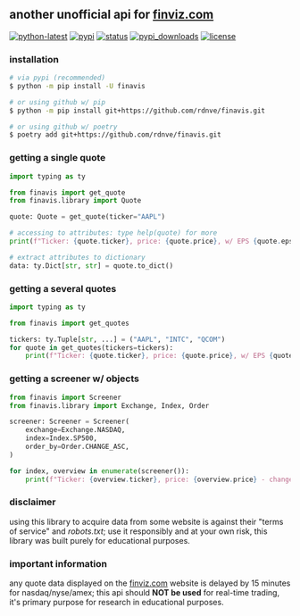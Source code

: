 ## another unofficial api for [finviz.com](https://finviz.com)

[![python-latest](https://img.shields.io/pypi/pyversions/finavis?logo=python&logoColor=FFE873)](https://www.python.org/downloads/)
[![pypi](https://img.shields.io/badge/pypi-0.0.33-blue?logo=pypi&logoColor=FFE873)](https://pypi.org/project/finavis/)
[![status](https://img.shields.io/pypi/status/finavis)](https://pypi.org/project/finavis/)
[![pypi_downloads](https://img.shields.io/pypi/dm/finavis)](https://pypi.org/project/finavis/)
[![license](https://img.shields.io/pypi/l/finavis)](https://github.com/rdnve/finavis/blob/master/LICENSE)


### installation

```bash
# via pypi (recommended)
$ python -m pip install -U finavis

# or using github w/ pip
$ python -m pip install git+https://github.com/rdnve/finavis.git

# or using github w/ poetry
$ poetry add git+https://github.com/rdnve/finavis.git
```

### getting a single quote
```python
import typing as ty

from finavis import get_quote
from finavis.library import Quote

quote: Quote = get_quote(ticker="AAPL")

# accessing to attributes: type help(quote) for more
print(f"Ticker: {quote.ticker}, price: {quote.price}, w/ EPS {quote.eps_ttm}")

# extract attributes to dictionary
data: ty.Dict[str, str] = quote.to_dict()
```

### getting a several quotes
```python
import typing as ty

from finavis import get_quotes

tickers: ty.Tuple[str, ...] = ("AAPL", "INTC", "QCOM")
for quote in get_quotes(tickers=tickers):
    print(f"Ticker: {quote.ticker}, price: {quote.price}, w/ EPS {quote.eps_ttm}")
```

### getting a screener w/ objects
```python
from finavis import Screener
from finavis.library import Exchange, Index, Order

screener: Screener = Screener(
    exchange=Exchange.NASDAQ,
    index=Index.SP500,
    order_by=Order.CHANGE_ASC,
)

for index, overview in enumerate(screener()):
    print(f"Ticker: {overview.ticker}, price: {overview.price} - change: {overview.change}")
```

### disclaimer
using this library to acquire data from some website is against their "terms of service" and *robots.txt*; use it responsibly and at your own risk, this library was built purely for educational purposes.

### important information
any quote data displayed on the [finviz.com](https://finviz.com) website is delayed by 15 minutes for nasdaq/nyse/amex; this api should **NOT be used** for real-time trading, it's primary purpose for research in educational purposes.
